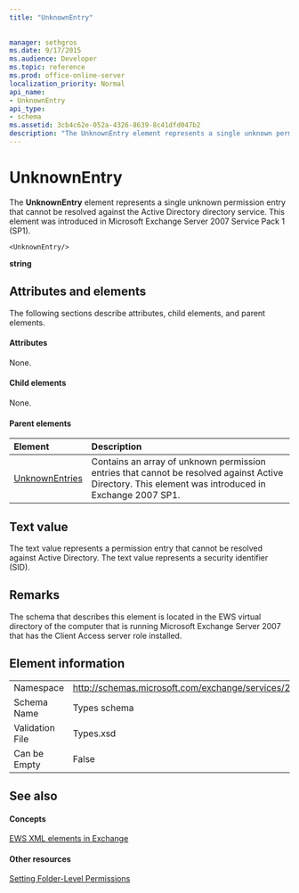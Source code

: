 ```yaml
---
title: "UnknownEntry"
 
 
manager: sethgros
ms.date: 9/17/2015
ms.audience: Developer
ms.topic: reference
ms.prod: office-online-server
localization_priority: Normal
api_name:
- UnknownEntry
api_type:
- schema
ms.assetid: 3cb4c62e-052a-4326-8639-8c41dfd047b2
description: "The UnknownEntry element represents a single unknown permission entry that cannot be resolved against the Active Directory directory service. This element was introduced in Microsoft Exchange Server 2007 Service Pack 1 (SP1)."
---
```


# UnknownEntry

The **UnknownEntry** element represents a single unknown permission entry that cannot be resolved against the Active Directory directory service. This element was introduced in Microsoft Exchange Server 2007 Service Pack 1 (SP1). 
  
```
<UnknownEntry/>
```

 **string**
## Attributes and elements

The following sections describe attributes, child elements, and parent elements.
  
#### Attributes

None.
  
#### Child elements

None.
  
#### Parent elements

|**Element**|**Description**|
|:-----|:-----|
|[UnknownEntries](unknownentries.md) <br/> |Contains an array of unknown permission entries that cannot be resolved against Active Directory. This element was introduced in Exchange 2007 SP1.  <br/> |
   
## Text value

The text value represents a permission entry that cannot be resolved against Active Directory. The text value represents a security identifier (SID).
  
## Remarks

The schema that describes this element is located in the EWS virtual directory of the computer that is running Microsoft Exchange Server 2007 that has the Client Access server role installed.
  
## Element information

|||
|:-----|:-----|
|Namespace  <br/> |http://schemas.microsoft.com/exchange/services/2006/types  <br/> |
|Schema Name  <br/> |Types schema  <br/> |
|Validation File  <br/> |Types.xsd  <br/> |
|Can be Empty  <br/> |False  <br/> |
   
## See also

#### Concepts

[EWS XML elements in Exchange](ews-xml-elements-in-exchange.md)
#### Other resources

[Setting Folder-Level Permissions](http://msdn.microsoft.com/library/c7530e86-5112-401c-b10a-9c054ae59f07%28Office.15%29.aspx)

